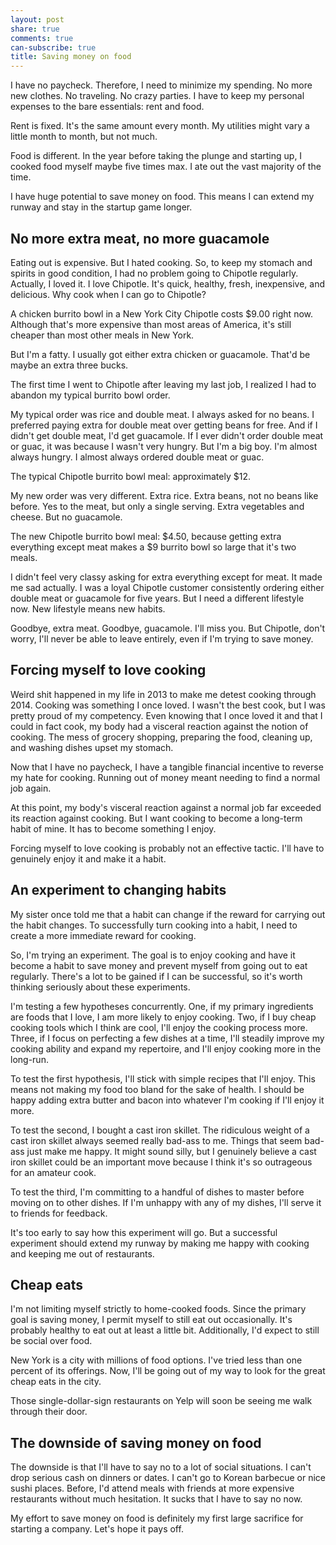 ```yaml
---
layout: post
share: true
comments: true
can-subscribe: true
title: Saving money on food
---
```


I have no paycheck.  Therefore, I need to minimize my spending.  No more new clothes.  No traveling.  No crazy parties.  I have to keep my personal expenses to the bare essentials: rent and food.

Rent is fixed.  It's the same amount every month.  My utilities might vary a little month to month, but not much.

Food is different.  In the year before taking the plunge and starting up, I cooked food myself maybe five times max.  I ate out the vast majority of the time.

I have huge potential to save money on food.  This means I can extend my runway and stay in the startup game longer.

## No more extra meat, no more guacamole

Eating out is expensive.  But I hated cooking.  So, to keep my stomach and spirits in good condition, I had no problem going to Chipotle regularly.  Actually, I loved it.  I love Chipotle.  It's quick, healthy, fresh, inexpensive, and delicious.  Why cook when I can go to Chipotle?

A chicken burrito bowl in a New York City Chipotle costs $9.00 right now.  Although that's more expensive than most areas of America, it's still cheaper than most other meals in New York.

But I'm a fatty.  I usually got either extra chicken or guacamole.  That'd be maybe an extra three bucks.

The first time I went to Chipotle after leaving my last job, I realized I had to abandon my typical burrito bowl order.

My typical order was rice and double meat. I always asked for no beans.  I preferred paying extra for double meat over getting beans for free.  And if I didn't get double meat, I'd get guacamole.  If I ever didn't order double meat or guac, it was because I wasn't very hungry.  But I'm a big boy.  I'm almost always hungry.  I almost always ordered double meat or guac.

The typical Chipotle burrito bowl meal: approximately $12.

My new order was very different.  Extra rice.  Extra beans, not no beans like before.  Yes to the meat, but only a single serving.  Extra vegetables and cheese.  But no guacamole.

The new Chipotle burrito bowl meal: $4.50, because getting extra everything except meat makes a $9 burrito bowl so large that it's two meals.

I didn't feel very classy asking for extra everything except for meat.  It made me sad actually.  I was a loyal Chipotle customer consistently ordering either double meat or guacamole for five years.  But I need a different lifestyle now.  New lifestyle means new habits.

Goodbye, extra meat.  Goodbye, guacamole.  I'll miss you.  But Chipotle, don't worry, I'll never be able to leave entirely, even if I'm trying to save money.

## Forcing myself to love cooking

Weird shit happened in my life in 2013 to make me detest cooking through 2014.  Cooking was something I once loved.  I wasn't the best cook, but I was pretty proud of my competency.  Even knowing that I once loved it and that I could in fact cook, my body had a visceral reaction against the notion of cooking.  The mess of grocery shopping, preparing the food, cleaning up, and washing dishes upset my stomach.

Now that I have no paycheck, I have a tangible financial incentive to reverse my hate for cooking.  Running out of money meant needing to find a normal job again.

At this point, my body's visceral reaction against a normal job far exceeded its reaction against cooking.  But I want cooking to become a long-term habit of mine.  It has to become something I enjoy.

Forcing myself to love cooking is probably not an effective tactic.  I'll have to genuinely enjoy it and make it a habit.

## An experiment to changing habits

My sister once told me that a habit can change if the reward for carrying out the habit changes.  To successfully turn cooking into a habit, I need to create a more immediate reward for cooking.

So, I'm trying an experiment.  The goal is to enjoy cooking and have it become a habit to save money and prevent myself from going out to eat regularly.  There's a lot to be gained if I can be successful, so it's worth thinking seriously about these experiments.

I'm testing a few hypotheses concurrently.  One, if my primary ingredients are foods that I love, I am more likely to enjoy cooking.  Two, if I buy cheap cooking tools which I think are cool, I'll enjoy the cooking process more.  Three, if I focus on perfecting a few dishes at a time, I'll steadily improve my cooking ability and expand my repertoire, and I'll enjoy cooking more in the long-run.

To test the first hypothesis, I'll stick with simple recipes that I'll enjoy.  This means not making my food too bland for the sake of health.  I should be happy adding extra butter and bacon into whatever I'm cooking if I'll enjoy it more.

To test the second, I bought a cast iron skillet.  The ridiculous weight of a cast iron skillet always seemed really bad-ass to me.  Things that seem bad-ass just make me happy.  It might sound silly, but I genuinely believe a cast iron skillet could be an important move because I think it's so outrageous for an amateur cook.

To test the third, I'm committing to a handful of dishes to master before moving on to other dishes.  If I'm unhappy with any of my dishes, I'll serve it to friends for feedback.

It's too early to say how this experiment will go.  But a successful experiment should extend my runway by making me happy with cooking and keeping me out of restaurants.

## Cheap eats

I'm not limiting myself strictly to home-cooked foods.  Since the primary goal is saving money, I permit myself to still eat out occasionally.  It's probably healthy to eat out at least a little bit.  Additionally, I'd expect to still be social over food.

New York is a city with millions of food options.  I've tried less than one percent of its offerings.  Now, I'll be going out of my way to look for the great cheap eats in the city.

Those single-dollar-sign restaurants on Yelp will soon be seeing me walk through their door.

## The downside of saving money on food

The downside is that I'll have to say no to a lot of social situations.  I can't drop serious cash on dinners or dates.  I can't go to Korean barbecue or nice sushi places.  Before, I'd attend meals with friends at more expensive restaurants without much hesitation.  It sucks that I have to say no now.

My effort to save money on food is definitely my first large sacrifice for starting a company.  Let's hope it pays off.
